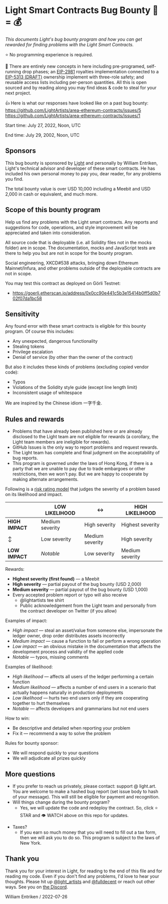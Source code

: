 # Light Smart Contracts Bug Bounty :bug: = :moneybag:

*This documents Light's bug bounty program and how you can get rewarded for finding problems with the Light Smart Contracts.*

:star: No programming experience is required.

:rainbow: There are entirely new concepts in here including pre-programed, self-running drop phases; an [EIP-2981](https://eips.ethereum.org/EIPS/eip-2981) royalties implementation connected to a [EIP-5313 (DRAFT)](https://eips.ethereum.org/EIPS/eip-5313) ownership implement with three-role safety; and reusable access lists including per-person quantities. All this is open sourced and by reading along you may find ideas & code to steal for your next project.

:thumbsup: Here is what our responses have looked like on a past bug bounty: https://github.com/LightArtists/area-ethereum-contracts/issues/5 https://github.com/LightArtists/area-ethereum-contracts/issues/1

Start time: July 27, 2022, Noon, UTC

End time: July 29, 2002, Noon, UTC

## Sponsors

This bug bounty is sponsored by [Light](https://light.art) and personally by William Entriken, Light's technical advisor and developer of these smart contracts. He has included his own personal money to pay you, dear reader, for any problems you find.

The total bounty value is over USD 10,000 including a Meebit and USD 2,000 in cash or equivalent, and much more.

## Scope of this bounty program

Help us find any problems with the Light smart contracts. Any reports and suggestions for code, operations, and style improvement will be appreciated and taken into consideration.

All source code that is deployable (i.e. all Solidity files not in the mocks folder) are in scope. The documentation, mocks and JavaScript tests are there to help you but are not in scope for the bounty program.

Social engineering, XKCD#538 attacks, bringing down Ethereum Mainnet/Infura, and other problems outside of the deployable contracts are not in scope.

You may test this contract as deployed on Görli Testnet:

-  https://goerli.etherscan.io/address/0x0cc90e441c5b3e15414b0ff5d0b702f07da1bc58

## Sensitivity

Any found error with these smart contracts is eligible for this bounty program. Of course this includes:

- Any unexpected, dangerous functionality
- Stealing tokens
- Privilege escalation
- Denial of service (by other than the owner of the contract)

But also it includes these kinds of problems (excluding copied vendor code):

* Typos
* Violations of the Solidity style guide (except line length limit)
* Inconsistent usage of whitespace

We are inspired by the Chinese idiom 一字千金.

## Rules and rewards

- Problems that have already been published here or are already disclosed to the Light team are not eligible for rewards (a corollary, the Light team members are ineligible for rewards).
- GitHub Issues is the only way to report problems and request rewards.
- The Light team has complete and final judgment on the acceptability of bug reports.
- This program is governed under the laws of Hong Kong, if there is a party that we are unable to pay due to trade embargoes or other restrictions, then we won't pay. But we are happy to cooperate by making alternate arrangements.

Following is a [risk rating model](https://www.owasp.org/index.php/OWASP_Risk_Rating_Methodology) that judges the severity of a problem based on its likelihood and impact.

|                 | LOW LIKELIHOOD  | :left_right_arrow: | HIGH LIKELIHOOD  |
| --------------- | --------------- | ------------------ | ---------------- |
| **HIGH IMPACT** | Medium severity | High severity      | Highest severity |
| :arrow_up_down: | Low severity    | Medium severity    | High severity    |
| **LOW IMPACT**  | *Notable*       | Low severity       | Medium severity  |

Rewards:

- **Highest severity (first found)** —  a Meebit
- **High severity** — partial payout of the bug bounty (USD 2,000)
- **Medium severity** — partial payout of the bug bounty (USD 1,000)
- Every accepted problem report or typo will also receive
  - @lightartists tee shirt
  - Public acknowledgement from the Light team and personally from the contract developer on Twitter (if you allow)

Examples of impact:

- *High impact* — steal an asset/value from someone else, impersonate the ledger owner, drop order distributes assets incorrectly
- *Medium impact* — cause a function to fail or perform a wrong operation
- *Low impact* — an obvious mistake in the documentation that affects the development process and validity of the applied code
- *Notable* — typos, missing comments

Examples of likelihood:

* *High likelihood* — affects all users of the ledger performing a certain function
* *Medium likelihood* — affects a number of end users in a scenario that actually happens naturally in production deployments
* *Low likelihood* — hurts two end users only if they are cooperating together to hurt themselves
* *Notable* — affects developers and grammarians but not end users

How to win:

- Be descriptive and detailed when reporting your problem
- Fix it — recommend a way to solve the problem

Rules for bounty sponsor:

- We will respond quickly to your questions
- We will adjudicate all prizes quickly

## More questions

* If you prefer to reach us privately, please contact: support @ light.art. You are welcome to make a hashed bug report (set issue body to hash of your message). This will still be eligible for payment and recognition.
* Will things change during the bounty program?
  * Yes, we will update the code and redeploy the contract. So, click :star: STAR and :eye: WATCH above on this repo for updates.

- Taxes?
  - If you earn so much money that you will need to fill out a tax form, then we will ask you to do so. This program is subject to the laws of New York.

## Thank you

Thank you for your interest in Light, for reading to the end of this file and for reading my code. Even if you don't find any problems, I'd love to hear your thoughts. Please hit up [@light_artists](https://twitter.com/light_artists) and [@fulldecent](https://twitter.com/fulldecent) or reach out other ways. See you on [the Discord](https://t.co/Im1hwogS3F).

William Entriken / 2022-07-26
